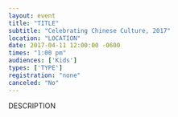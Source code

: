 ```yaml
---
layout: event
title: "TITLE"
subtitle: "Celebrating Chinese Culture, 2017"
location: "LOCATION"
date: 2017-04-11 12:00:00 -0600
times: "1:00 pm"
audiences: ['Kids']
types: ['TYPE']
registration: "none"
canceled: "No"
---
```

DESCRIPTION
